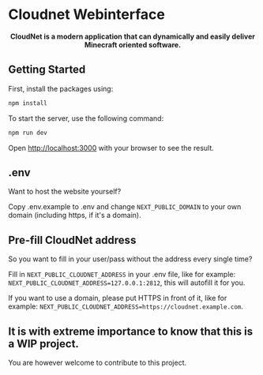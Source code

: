 # Cloudnet Webinterface

<p style="text-align:center;">
    <b>CloudNet is a modern application that can dynamically and easily deliver Minecraft oriented software.</b>
</p>

## Getting Started

First, install the packages using:

```bash
npm install
```

To start the server, use the following command:

```bash
npm run dev
```

Open [http://localhost:3000](http://localhost:3000) with your browser to see the result.

## .env

Want to host the website yourself?

Copy .env.example to .env and change `NEXT_PUBLIC_DOMAIN` to your own domain (including https, if it's a domain).

## Pre-fill CloudNet address

So you want to fill in your user/pass without the address every single time?

Fill in `NEXT_PUBLIC_CLOUDNET_ADDRESS` in your .env file, like for example: `NEXT_PUBLIC_CLOUDNET_ADDRESS=127.0.0.1:2812`, this will autofill it for you.

If you want to use a domain, please put HTTPS in front of it, like for example: `NEXT_PUBLIC_CLOUDNET_ADDRESS=https://cloudnet.example.com`.

## It is with extreme importance to know that this is a WIP project.

You are however welcome to contribute to this project.
